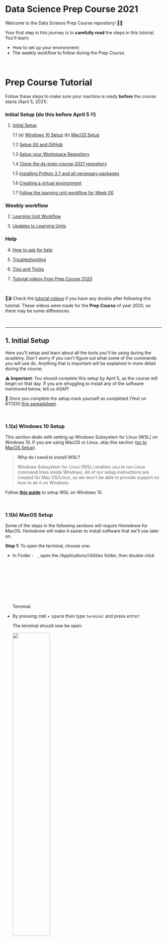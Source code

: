 # Data Science Prep Course 2021

Welcome to the Data Science Prep Course repository! 🧑‍💻

Your first step in this journey is to **carefully read** the steps in this tutorial. You'll learn:

- How to set up your environment;
- The weekly workflow to follow during the Prep Course.

<br>

# Prep Course Tutorial

Follow these steps to make sure your machine is ready **before** the course starts (April 5, 2021).

### **Initial Setup (do this before April 5 !!)**

1. [Initial Setup](#1-initial-setup)

    1.1 (a) [Windows 10 Setup](#11a-Windows-10-Setup)
          (b) [MacOS Setup](#11b-macos-setup)

    1.2 [Setup Git and GitHub](#12-setup-git-and-github)

    1.3 [Setup your Workspace Repository](#13-setup-your-workspace-repository)

    1.4 [Clone the ds-prep-course-2021 repository](#14-clone-the-ds-prep-course-2021-repository)

    1.5 [Installing Python 3.7 and all necessary packages](#15-installing-python-37-and-all-necessary-packages)

    1.6 [Creating a virtual environment](#16-creating-a-virtual-environment)

    1.7 [Follow the learning unit workflow for Week 00](#17-testing-the-workflow)


### **Weekly workflow**

2. [Learning Unit Workflow](#2-learning-unit-workflow)

3. [Updates to Learning Units](#3-updates-to-learning-units)

### **Help**

4. [How to ask for help](#4-how-to-ask-for-help)

5. [Troubleshooting](#6-Troubleshooting)

6. [Tips and Tricks](#7-Tips-and-Tricks)

7. [Tutorial videos from Prep Course 2020](#8-tutorial-videos)

<br>

🎁🎬 Check the [tutorial videos](#videos) if you have any doubts after following this tutorial. These videos were made for the **Prep Course** of year 2020, so there may be some differences.

<br>

---
## **1. Initial Setup**


Here you'll setup and learn about all the tools you'll be
using during the academy. Don't worry if you can't figure out what some of the commands you will use do. Anything that is important will be explained in more detail during the course.

⚠️ **Important**: You should complete this setup by April 5, as the course will begin on that day. If you are struggling to install any of the software mentioned below, tell us ASAP!

📝 Once you complete the setup mark yourself as completed (Yes) on #TODO [this spreadsheet](???).

<br>

### **1.1(a) Windows 10 Setup**

This section deals with setting up Windows Subsystem for Linux (WSL) on Windows 10.
If you are using MacOS or Linux, skip this section ([go to MacOS Setup](#11b-macos-setup)).

>**Why do I need to install WSL?**
>
> Windows Subsystem for Linux (WSL) enables you to run Linux command lines inside Windows. All of our setup instructions are created for Mac OS/Linux, so we won't be able to provide support on how to do it on Windows.

Follow **[this guide](guides/Windows_Subsystem_for_Linux_Installation_Guide_for_Windows_10.md)** to setup WSL on Windows 10.

<br>

### **1.1(b) MacOS Setup**

Some of the steps in the following sections will require _Homebrew_ for MacOS.
_Homebrew_ will make it easier to install software that we'll use later on.

**Step 1:** To open the terminal, choose one:
* In Finder <img src='assets/finder.png' alt='Finder' width="4%" />, open the /Applications/Utilities folder, then double-click Terminal.
* By pressing <kbd>cmd</kbd> + <kbd>space</kbd> then type `terminal` and press <kbd>enter</kbd>.

    The terminal should now be open:

    <img src='assets/mac_terminal.png' width="50%" />

<br>

**Step 2:** Copy and paste the following line in the terminal:
    ```bash
    /bin/bash -c "$(curl -fsSL https://raw.githubusercontent.com/Homebrew/install/master/install.sh)"
    ```
    You may be prompted to install the _Command Line Developers Tools_. Confirm and, once it finishes, continue installing _Homebrew_ by pressing <kbd>enter</kbd> again.

<br>

### **1.2 Setup _Git_ and _GitHub_**

**Git** is a distributed version-control system for tracking changes in source  code. A **repository** is where code lives, and the code from the prep course will live at [`ds-prep-course-2021`](https://github.com/LDSSA/ds-prep-course-2021) repository (basically where you are right now, reading this). All the learning materials and exercises will be released (made available) on this repository.

**Step 1:** Install Git

(a) Under **Ubuntu**, open an Ubuntu terminal and run the following command:
```bash
sudo apt update && sudo apt upgrade && sudo apt install git
```

(b) Under **MacOS**, open a terminal and run the following command:
```bash
brew install git
```
<br>

**Step 2:** [Sign up](https://github.com/join) for a _GitHub_ account and follow the instructions.

<br>

**Step 3:** Open an Ubuntu terminal. Configure your email and username by running the 3 commands below. (**replace** `mig.dias.1212@gmail.com` below with your email and `buedaswag` with your GitHub username).

```bash
git config --global user.email "mig.dias.1212@gmail.com"
git config --global user.username "buedaswag"
git config --global user.name "Bueda Swag"
```

<br>

### **1.3 Setup your Workspace Repository**

The workspace directory/repository is where you will place everything you
are working on, solve exercises, make changes to files, etc.

<br>

#### **1.3.1 Creating the Workspace**

<br>

**Step 1:** Log into _GitHub_

**Step 2:** In the upper-right corner of the page, click the "+" button and select `New repository`:

<img src='assets/menu_create_repository.png' alt='Finder' width="75%" />

**Step 3:** Create a new **private** repository called `ds-prep-workspace`.

1. You need to explicitly select Private - This is your private work environment.

1. Initialize with a README.

1. Add a Python `.gitignore`.

<img src='assets/create_repository.png' alt='Finder' width="75%" />

You can also check
[Creating a new repository](https://help.github.com/en/articles/creating-a-new-repository) on GitHub for help.

<br>

#### **1.3.2 Cloning the Workspace**

<br>

**Step 1:** Open a terminal (or use one you've already opened)

**Step 2:** Create a folder named `projects` by using the `mkdir` command:
```bash
mkdir ~/projects
```

**Step 3:** Enter the folder by using the `cd` command:

```bash
cd ~/projects
```

**Step 4:** You can now **clone** the `ds-prep-workspace` repository you created on GitHub (replace `<username>` below with your github username) by running the command:

```bash
git clone https://github.com/<username>/ds-prep-workspace.git
```

**Step 5:** You'll be asked for your git username. Type it and press <kbd>enter</kbd>. Then you'll be asked for your git password. Type it and press <kbd>enter</kbd>

You should now have a local copy of your `ds-prep-workspace` in your `~/projects/ds-prep-workspace` folder.

<br>

**Note:** If you already have a Github account and you happen to have 2FA enabled, you need an extra step and simply inputting your password will not work. In this case, you can go to https://github.com/settings/tokens, click on `Generate new token`. You can give it a name in the note field, such as `ldsa-token`. Then select `repo` in the scopes and click on `Generate token`. You will be prompted with a code that you should save (you will not be able to see it again after leaving that window). Now use this code instead of your password when cloning your repo.

<img src='assets/personal_access_token.PNG' width="75%" />

_Remember that by August 13, 2021, the username+password authentication [will no longer be supported](https://github.blog/2020-12-15-token-authentication-requirements-for-git-operations/)._

<br>

### **1.4 Clone the `ds-prep-course-2021` repository**

<br>


Let's clone the [`ds-prep-course-2021`](https://github.com/LDSSA/ds-prep-course-2021) repository, [just like we did](#132-cloning-the-workspace) for `ds-prep-workspace`. This is where all of the learning materials will be made available, as the academy progresses.

**Step 1:** Open a terminal (or use one you've already opened) and enter the `projects` folder:

```bash
cd ~/projects
```

**Step 2:** Clone the Prep Course repository (it's the same that contains the README you're reading right now!):
```bash
git clone https://github.com/LDSSA/ds-prep-course-2021.git
```

<br>

### **1.5 Installing Python 3.7 and all necessary packages**

<br>

#### **1.5.1(a) Set up Python 3.7 in Ubuntu**

<br>

**Step 1:** Open an Ubuntu terminal and check what version of Python you have:

```bash
python3 --version
```

**Step 2:** If your version is not `Python 3.7.x` (`x` = any number), run the following to install _Python 3.7_:

```bash
sudo add-apt-repository ppa:deadsnakes/ppa -y && sudo apt update && sudo apt install python3.7 -y
```

**Step 3** Run the following command to get `pip` and `venv`:
```bash
sudo apt update && sudo apt upgrade && sudo apt install python3-pip python3.7-venv -y
```
>**Why do we install these?**
>
> We'll be using `pip` which is the reference Python package manager. You should always use a virtual environment to install python packages. We'll use `venv` to set them up.

<br>

#### **1.5.1(b) Set up Python 3.7 in Mac OS**

<br>

If you are using **Mac OS** you will need to install python, this can be done in a terminal by running:

```bash
brew update --verbose && brew install python@3.7 && brew link python@3.7
```

### **1.6 Creating a virtual environment**

Before you work on a learning unit, you'll need to activate a [**virtual environment**](https://realpython.com/python-virtual-environments-a-primer/#what-is-a-virtual-environment). By using a virtual environment, you ensure that you have a stable and compatible set of Python packages. On the Prep Course we will use the same environment throughout. As a data scientist though, you'll probably create different environments for different purposes or projects.

**Step 1:** Start by ensuring `pip`, `setuptools`, and `wheel` are up to date:

```bash
python3.7 -m pip install --user --upgrade pip setuptools wheel
```

**Step 2:** Create a virtual environment with the name `prep-venv`:

```bash
python3.7 -m venv ~/.virtualenvs/prep-venv
```
**Step 3:** Activate the environment

```bash
source ~/.virtualenvs/prep-venv/bin/activate
```

After you activate your virtual environment you should see at the leftmost of your command line the name of your virtual environment surrounded by parenthesis, like this:
> `(prep-venv) mig@macbook-pro %`

**Step 4:** Last but not least, don't forget to update `pip`.

```bash
pip install -U pip
```

<br>

### **1.7 Testing the workflow**
Finally, test the workflow ([next section](#2-learning-unit-workflow)) on `"Week 00"` before April 5. This folder is used to give instructors guidelines to produce the learning units. We are also using it to ensure that you are able to run and submit a learning unit.

<br>

---

## **2. Learning Unit Workflow**

**Each week** a new folder is released on [`ds-prep-course-2021`](https://github.com/LDSSA/ds-prep-course-2021) repository. On week 1 (April 5 - April 11), the folder released will be `"Week 01"`. On week 02, it will be called `"Week 02"`, and so on. These folders contain the learning units you'll be working on. The releases will be announced on Slack, on the ___#announcements___ channel.

<br>

### **2.1 Weekly Setup - Get the learning materials**

This section only needs to be done **ONCE for each week**. It is about getting the materials, copying them to your local workspace and adding new packages to your virtual environment.

<br>

1. Run the following on a terminal:
    ```bash
    cd ~/projects/ds-prep-course-2021/
    ```
    ```bash
    git pull
    ```

    **⚠️ Before running the command below:** - If `"Week <week number>"` already exists on the destination folder, it will be replaced, so make sure you do this **once** and before starting to work on the exercises.
    ```bash
    cp -r ~/projects/ds-prep-course-2021/"Week <week number>" ~/projects/ds-prep-workspace/
    ```

- If you're curious about how you could this using your OS GUI [check this guide](guides/using_os_gui_to_manage_directories.md)

<br>

2. Activate the `prep-venv` environment you created on the Initial Setup:
    ```bash
    source ~/.virtualenvs/prep-venv/bin/activate
    ```

<br>

3. Install the python packages from `requirements.txt` for each learning unit (there are multiple learning units (SLU's) in a Week!):
    ```bash
    pip install -r ~/projects/ds-prep-workspace/"Week <week number>"/"<SLU name>"/requirements.txt
    ```

    **Example:** For Week 00 you'd do:
    ```bash
    pip install -r ~/projects/ds-prep-workspace/"Week 00"/"SLU00 - Jupyter Notebook"/requirements.txt
    ```

<br>

### **2.2 - Working on the learning units**

Each time you want to work on the materials that you already copied to your workspace, follow these steps.

<br>

**Step 1** - Enter the `ds-prep-workspace` directory:
```bash
cd ~/projects/ds-prep-workspace
```
<br>

**Step 2** - Open the Jupyter Notebook application by running:
```bash
jupyter notebook
```
If you are running **Windows 10**, run the following **instead**:
```bash
jupyter notebook --NotebookApp.use_redirect_file=False
```

- When you run the `jupyter notebook` command, you should see something similar to this in your terminal:
![Open exercise notebook](assets/jupyter_terminal.png "Open exercise notebook")
and your browser should pop up with Jupyter open. However, if this does not happen, you can simply copy the link you see on your terminal (the one that starts by  `http://localhost`) and past it in your browser's address bar.

    **Note:** If you see some  scary looking messages, don't worry, you can just ignore them.

<br>

**Step 3** - Work on the learning unit

All learning units come as a set of **Jupyter Notebooks**. These are documents that can contain text, images and live code that you can run interactively.

- **Learning Notebook**:
Make sure you open and go through the Learning Notebook(s) first.

> ⚠️ **Important:** **ALWAYS** work on the files on your `ds-prep-workspace` repository. **NEVER** work on files inside in the `ds-prep-course-2021` repository!

- **Exercise Notebook:**

    This is a notebook with exercises you will work on. For example, on the sample Learning Unit we have:
![Open exercise notebook](assets/jupyter_exercise_notebook.png "Open exercise notebook")

    - Follow the instructions provided in the notebook. You'll see cells with the exercises and cells for you to write solutions.

    - Once you've solved all of the exercises we recommend following this simple checklist to avoid unexpected surprises:
        1. Save the notebook (again)
        2. Run "Restart & Run All"

            ![Restart & Run All](assets/jupyter_clear_and_run.png)

        3. At this point the notebook should have run without any error messages showing up.

            ![terminal notebook](assets/terminal_notebook.png)

        4. Close the browser and the terminal.

<br>

**Step 4** -  Commit and push

Open a terminal and run the following:
```bash
cd ~/projects/ds-prep-workspace
```
```bash
git add .
```
```bash
git commit -m "Exercises for Week <week number>"
```
```bash
git push
```

You'll be asked for your password - enter it and press <kbd>enter</kbd>. Type your git password and press <kbd>enter</kbd>.

- **Note**: You'll be learning all about `git add`, `git commit` and `git push` during the Prep Course. For now, just know that these are the necessary steps for you to save your work to your remote repository `ds-prep-workspace`.




<br>

## **3. Updates to Learning Units**

As much as we try and have processes in place to prevent errors and bugs in the learning units some make it through to you.

If the problem is not in the exercise notebook you can just pull the new version from the `ds-prep-course-2021` repo and replace the file on your `ds-prep-workspace` (steps 1 and 2 from last section).

If the correction is in the exercise notebook, however, you can't just replace the file because your work is there and you'll lose it!

When a new version of the exercise notebook is released (and announced) you will have to merge the work you've already did into the new version of the notebook.

At the moment our suggestion to merge the changes is:
1. Rename the old version;
1. Copy the new exercise notebook over;
1. Open both and copy paste your solutions to the new notebook.

We understand it's not ideal and are working on improving this workflow.

<br>

## **4. How to ask for help**

During the Prep Course you will surely run into problems and have questions about the materials.
Please refer to [this wiki page](https://github.com/LDSSA/wiki/wiki/Data-Science-Prep-Course#how-to-ask-for-help) on how to ask for help!

You can contact us on Slack or, alternatively, [open an issue](https://github.com/LDSSA/ds-prep-course-2021/issues/).

<br>


## **5. Troubleshooting**

1. [When I open Windows Explorer through Ubuntu, it goes to a different folder than in the guide](#1-When-I-open-Windows-Explorer-through-Ubuntu,-it-goes-to-a-different-folder-than-in-the-guide)
1. [Ubuntu on Windows 10 high CPU usage, crashes](#2-ubuntu-on-windows-10-high-cpu-usage,-crashes)
1. [When I pull from the `ds prep course-2021` repository, I get an error](#3-When-I-pull-from-the-ds-prep-course-2021-repository,-I-get-an-error)
1. [When I try to open `jupyter notebook`, I get an error](#4-When-I-try-to-open-jupyter-notebook,-I-get-an-error)
1. [When I use the `cp` command the `>` sign appears and the command does not execute](#5-When-I-use-the-`cp`-command-the->-sign-appears-and-the-command-does-not-execute)

#### ___1. When I open Windows Explorer through Ubuntu, it goes to a different folder than in the guide___

Please make sure:
* you are running the command `explorer.exe .` including the dot at the end.
* you are running Windows 10 version `1909` or newer.

#### ___2. Ubuntu on Windows 10 high CPU usage, crashes___

* Make sure you are running Windows 10 version `1909` or newer.
* Then, try following [these steps](https://teckangaroo.com/enable-windows-10-virtual-machine-platform/)

#### ___3. When I pull from the `ds-prep-course-2021` repository, I get an error___

If you get an error like the following when pulling:
```
error: Your local changes to the following files would be overwritten by merge:
<some files>
Please commit your changes or stash them before you merge.
Aborting
```

what _git_ is telling you is that changes were made by you to the files on the `~/projects/ds-prep-course-2021` folder, and is not pulling the changes made by the instructors because they would override the changes that you made there.

To fix this do the following:

1. Make sure that any change you made to the files on `~/projects/ds-prep-course-2021`  (that you don't want to lose) is saved in your `~/projects/ds-prep-workspace` repository (refer to [Updates to Learning Units](#3-updates-to-learning-units) on how to do this), and if you don't want to keep the changes you made to these files, just continue on to the next step;
2. Go to the `~/projects/ds-prep-course-2021` folder and run:

    ```bash
    cd ~/projects/ds-prep-course-2021
    git stash
    ```

3. Now you can pull from the `ds-prep-course-2021` repository:

    ```bash
    git pull
    ```

#### ___4. When I try to open `jupyter notebook`, I get an error___

If you get this error when trying to open a notebook:

```bash
migs-MBP% jupyter notebook
zsh: command not found: jupyter
```

make sure to activate your virtual environment **before** opening `jupyter notebook`:

```bash
source ~/.virtualenvs/prep-venv/bin/activate
```

#### ___5. When I use the `cp` command the `>` sign appears and the command does not execute___

```bash
cp -r ~/projects/ds-prep-course-2021/“Week 00" ds-prep-workspace
>
```

Make sure to use this type of quotes `"` and not these ones `“`.

<br>

## **6. Tips and Tricks**

Coming soon.

<br>

## **7. Tutorial videos**

You can find here some video guides that follow the setup made for the Prep Course (2020):

* [Setup guide for Windows - Part 1](https://www.youtube.com/watch?v=fWi3bYoHW18)
* [Setup guide for Windows - Part 2](https://www.youtube.com/watch?v=bnJOQHh9pJ4)
* [Setup guide for Mac](https://www.youtube.com/watch?v=qs0z4ibMFdU)
* [Updates to Learning Units guide for Windows 10](https://www.youtube.com/watch?v=Q2Cezm6ufrE)
* [Updates to Learning Units guide for Mac](https://www.youtube.com/watch?v=-fzIDfNBZ0I)